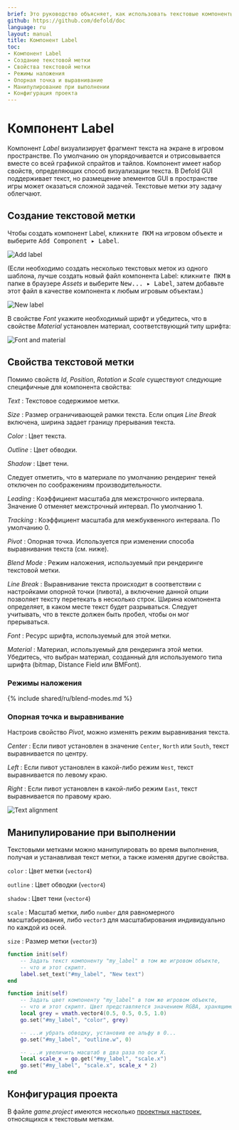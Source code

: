 ```yaml
---
brief: Это руководство объясняет, как использовать текстовые компоненты Label в игровых объектах в пространстве игры.
github: https://github.com/defold/doc
language: ru
layout: manual
title: Компонент Label
toc:
- Компонент Label
- Создание текстовой метки
- Свойства текстовой метки
- Режимы наложения
- Опорная точка и выравнивание
- Манипулирование при выполнении
- Конфигурация проекта
---
```


# Компонент Label

Компонент *Label* визуализирует фрагмент текста на экране в игровом пространстве. По умолчанию он упорядочивается и отрисовывается вместе со всей графикой спрайтов и тайлов. Компонент имеет набор свойств, определяющих способ визуализации текста. В Defold GUI поддерживает текст, но размещение элементов GUI в пространстве игры может оказаться сложной задачей. Текстовые метки эту задачу облегчают.

## Создание текстовой метки

Чтобы создать компонент Label, <kbd>кликните ПКМ</kbd> на игровом объекте и выберите <kbd>Add Component ▸ Label</kbd>.

![Add label](/manuals/images/label/add_label.png)

(Если необходимо создать несколько текстовых меток из одного шаблона, лучше создать новый файл компонента Label: <kbd>кликните ПКМ</kbd> в папке в браузере *Assets* и выберите <kbd>New... ▸ Label</kbd>, затем добавьте этот файл в качестве компонента к любым игровым объектам.)

![New label](/manuals/images/label/label.png)

В свойстве *Font* укажите необходимый шрифт и убедитесь, что в свойстве *Material* установлен материал, соответствующий типу шрифта:

![Font and material](/manuals/images/label/font_material.png)

## Свойства текстовой метки

Помимо свойств *Id*, *Position*, *Rotation* и *Scale* существуют следующие специфичные для компонента свойства:

*Text*
: Текстовое содержимое метки.

*Size*
: Размер ограничивающей рамки текста. Если опция *Line Break* включена, ширина задает границу прерывания текста.

*Color*
: Цвет текста.

*Outline*
: Цвет обводки.

*Shadow*
: Цвет тени.

<div class='sidenote' markdown='1'>
Следует отметить, что в материале по умолчанию рендеринг теней отключен по соображениям производительности.
</div>

*Leading*
: Коэффициент масштаба для межстрочного интервала. Значение 0 отменяет межстрочный интервал. По умолчанию 1.

*Tracking*
: Коэффициент масштаба для межбуквенного интервала. По умолчанию 0.

*Pivot*
: Опорная точка. Используется при изменении способа выравнивания текста (см. ниже).

*Blend Mode*
: Режим наложения, используемый при рендеринге текстовой метки.

*Line Break*
: Выравнивание текста происходит в соответствии с настройками опорной точки (пивота), а включение данной опции позволяет тексту перетекать в несколько строк. Ширина компонента определяет, в каком месте текст будет разрываться. Следует учитывать, что в тексте должен быть пробел, чтобы он мог прерываться.

*Font*
: Ресурс шрифта, используемый для этой метки.

*Material*
: Материал, используемый для рендеринга этой метки. Убедитесь, что выбран материал, созданный для используемого типа шрифта (bitmap, Distance Field или BMFont).

### Режимы наложения
{% include shared/ru/blend-modes.md %}

### Опорная точка и выравнивание

Настроив свойство *Pivot*, можно изменять режим выравнивания текста.

*Center*
: Если пивот установлен в значение `Center`, `North` или `South`, текст выравнивается по центру.

*Left*
: Если пивот установлен в какой-либо режим `West`, текст выравнивается по левому краю.

*Right*
: Если пивот установлен в какой-либо режим `East`, текст выравнивается по правому краю.

![Text alignment](/manuals/images/label/align.png)

## Манипулирование при выполнении

Текстовыми метками можно манипулировать во время выполнения, получая и устанавливая текст метки, а также изменяя другие свойства.

`color`
: Цвет метки (`vector4`)

`outline`
: Цвет обводки (`vector4`)

`shadow`
: Цвет тени (`vector4`)

`scale`
: Масштаб метки, либо `number` для равномерного масштабирования, либо `vector3` для масштабирования индивидуально по каждой из осей.

`size`
: Размер метки (`vector3`)

```lua
function init(self)
    -- Задать текст компоненту "my_label" в том же игровом объекте,
    -- что и этот скрипт.
    label.set_text("#my_label", "New text")
end
```

```lua
function init(self)
    -- Задать цвет компоненту "my_label" в том же игровом объекте,
    -- что и этот скрипт. Цвет представляется значением RGBA, хранящимся как тип vector4.
    local grey = vmath.vector4(0.5, 0.5, 0.5, 1.0)
    go.set("#my_label", "color", grey)

    -- ...и убрать обводку, установив ее альфу в 0...
    go.set("#my_label", "outline.w", 0)

    -- ...и увеличить масштаб в два раза по оси X.
    local scale_x = go.get("#my_label", "scale.x")
    go.set("#my_label", "scale.x", scale_x * 2)
end
```

## Конфигурация проекта

В файле *game.project* имеются несколько [проектных настроек](/ru/manuals/project-settings#label), относящихся к текстовым меткам.